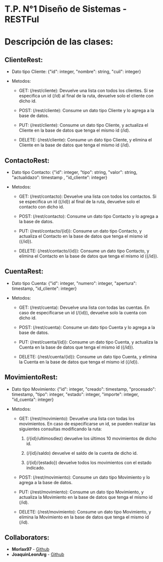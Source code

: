 # T.P. N°1 Diseño de Sistemas - RESTFul


# Descripción de las clases:

## ClienteRest:

   - Dato tipo Cliente: {"id": integer, "nombre": string, "cuil": integer}
  
   - Metodos:
      
      -  GET:  (/rest/cliente): Devuelve una lista con todos los clientes. Si se especifica un id (/id) al final de la ruta, devuelve solo el      cliente con dicho id.
      
      - POST: (/rest/cliente): Consume un dato tipo Cliente y lo agrega a la base de datos.
      
      - PUT: (/rest/cliente): Consume un dato tipo Cliente, y actualiza el Cliente en la base de datos que tenga el mismo id (/id).
      
      - DELETE: (/rest/cliente): Consume un dato tipo Cliente, y elimina el Cliente en la base de datos que tenga el mismo id (/id).
      
## ContactoRest:

   - Dato tipo Contacto: {"id": integer, "tipo": string, "valor": string, "actualidazo": timestamp , "id_cliente": integer}
  
   - Metodos:
      
      -  GET:  (/rest/contacto): Devuelve una lista con todos los contactos. Si se especifica un id ({/id}) al final de la ruta, devuelve solo el contacto con dicho id.
      
      - POST: (/rest/contacto): Consume un dato tipo Contacto y lo agrega a la base de datos.
      
      - PUT: (/rest/contacto/{id}): Consume un dato tipo Contacto, y actualiza el Contacto en la base de datos que tenga el mismo id ({/id}).
      
      - DELETE: (/rest/contacto/{id}): Consume un dato tipo Contacto, y elimina el Contacto en la base de datos que tenga el mismo id ({/id}).
      
## CuentaRest:

   - Dato tipo Cuenta: {"id": integer, "numero": integer, "apertura": timestamp, "id_cliente": integer}
  
   - Metodos:
      
      -  GET:  (/rest/cuenta): Devuelve una lista con todas las cuentas. En caso de especificarse un id (/{id}), devuelve solo la cuenta con dicho id.
      
      - POST: (/rest/cuenta): Consume un dato tipo Cuenta y lo agrega a la base de datos.
      
      - PUT: (/rest/cuenta/{id}): Consume un dato tipo Cuenta, y actualiza la Cuenta en la base de datos que tenga el mismo id ({/id}).
      
      - DELETE: (/rest/cuenta/{id}): Consume un dato tipo Cuenta, y elimina la Cuenta en la base de datos que tenga el mismo id ({/id}).
      
## MovimientoRest:

   - Dato tipo Movimiento: {"id": integer, "creado": timestamp, "procesado": timestamp, "tipo": integer, "estado": integer, "importe": integer, "id_cuenta": integer}
  
   - Metodos:
      
      -  GET:  (/rest/movimiento): Devuelve una lista con todas los movimientos. En caso de especificarse un id, se pueden realizar las siguientes consultas modificando la ruta:
      
           1) (/{id}/ultimosdiez) devuelve los últimos 10 movimientos de dicho id. 

           2) (/{id}/saldo) devuelve el saldo de la cuenta de dicho id.

           3) (/{id}/{estado}) devuelve todos los movimientos con el estado indicado.
      
      - POST: (/rest/movimiento): Consume un dato tipo Movimiento y lo agrega a la base de datos.
      
      - PUT: (/rest/movimiento): Consume un dato tipo Movimiento, y actualiza la Movimiento en la base de datos que tenga el mismo id (/id).
      
      - DELETE: (/rest/movimiento): Consume un dato tipo Movimiento, y elimina la Movimiento en la base de datos que tenga el mismo id (/id).
  





## Collaborators:
* **Morlax97** - [Github](https://github.com/Morlax97)
* **JoaquinLeonArg** - [Github](https://github.com/JoaquinLeonArg)
